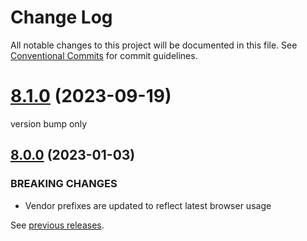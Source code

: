 # Change Log

All notable changes to this project will be documented in this file.
See [Conventional Commits](https://conventionalcommits.org) for commit guidelines.

# [8.1.0](https://github.com/algolia/instantsearch/compare/instantsearch.css@8.0.0...instantsearch.css@8.1.0) (2023-09-19)


version bump only





## [8.0.0](https://github.com/algolia/instantsearch/compare/instantsearch.css@7.4.5...instantsearch.css@8.0.0) (2023-01-03)

### BREAKING CHANGES

* Vendor prefixes are updated to reflect latest browser usage





See [previous releases](https://github.com/algolia/instantsearch-specs/releases).
